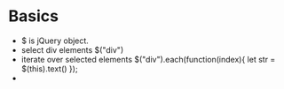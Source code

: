 
# Basics 

- $ is jQuery object.
- select div elements $("div")
- iterate over selected elements $("div").each(function(index){ let str = $(this).text() });
-  




